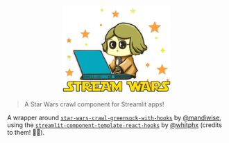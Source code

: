 <p align="center">
  <a href="https://github.com/murilo-cunha/stream-wars"><img width="50%" alt="logo" src="https://raw.githubusercontent.com/murilo-cunha/stream-wars/main/images/stream-wars-logo.png"></a>
</p>

> A Star Wars crawl component for Streamlit apps!

A wrapper around [`star-wars-crawl-greensock-with-hooks`](https://github.com/mandiwise/star-wars-crawl-greensock-with-hooks)
by [@mandiwise](https://github.com/mandiwise), using the
[`streamlit-component-template-react-hooks`](https://github.com/whitphx/streamlit-component-template-react-hooks)
by [@whitphx](https://github.com/whitphx) (credits to them! 👏👏).
